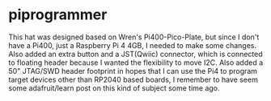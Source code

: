 # piprogrammer
This hat was designed based on Wren's Pi400-Pico-Plate, but since I don't have a Pi400, just a Raspberry Pi 4 4GB, I needed to make some changes. Also added an extra button and a JST(Qwiic) connector, which is connected to floating header because I wanted the flexibility to move I2C. Also added a 50" JTAG/SWD header footprint in hopes that I can use the Pi4 to program target devices other than RP2040 based boards, I remember to have seem some adafruit/learn post on this kind of subject some time ago.

